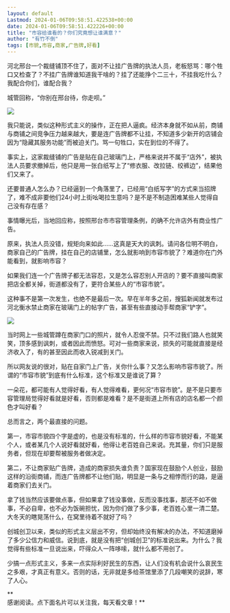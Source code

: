 ```yaml
---
layout: default
Lastmod: 2024-01-06T09:58:51.422538+00:00
date: 2024-01-06T09:58:51.422226+00:00
title: "市容给谁看的？你们究竟想让谁满意？"
author: "有竹不倒"
tags: [市貌,市容,商家,广告牌,好看]
---
```


河北邢台一个裁缝铺顶不住了，面对不让挂广告牌的执法人员，老板怒骂：哪个牲口又检查了？不挂广告牌谁知道我干啥的？挂了还能挣个二三十，不挂我吃什么？我配合你们，谁配合我？

城管回称，“你别在邢台待，你走呗。”

![](https://images.weserv.nl/?url=https%3A//mmbiz.qpic.cn/sz_mmbiz_jpg/txC73sicDDx5vN7aiaH0Rx9AcwRWwjw47o2cGn2mobEY4rLjhRvnTZCgHbfoqB2H53Q19zZsPzEHQicLQvZcUcWVg/640%3Fwx_fmt%3Djpeg%26from%3Dappmsg)

我只能说，类似这种形式主义的操作，正在把人逼疯。经济本身就不如从前，商铺与商铺之间竞争压力越来越大，要是连广告牌都不让挂，不知道多少新开的店铺会因为“隐藏其服务功能”而被迫关门。骂一句牲口，实在到位的不得了。

事实上，这家裁缝铺的广告是贴在自己玻璃门上，严格来说并不属于“店外”，被执法人员要求撤掉后，他只是用一张白纸写上了“修衣服、改拉链、绞裤边”，结果他们又来了。  

还要普通人怎么办？已经逼到一个角落里了，已经用“白纸写字”的方式来当招牌了，难不成非要他们24小时上街吆喝拉生意吗？是不是不制造困难某些人觉得自己没有存在感？

事情曝光后，当地回应称，按照邢台市市容管理条例，的确不允许店外有商业性广告。

原来，执法人员没错，规矩向来如此……这真是天大的讽刺。请问各位明不明白，商家自己的广告牌，挂在自己的店铺里，怎么就影响到市容市貌了？难道你在门外能看到，就影响市容？

如果我们连一个广告牌子都无法容忍，又是怎么容忍别人开店的？要不直接叫商家把店全都关掉，街道都没有了，更符合某些人的“市容市貌”。

这种事不是第一次发生，也绝不是最后一次。早在半年多之前，搜狐新闻就发布过河北衡水禁止商家在玻璃门上的帖字广告，甚至有些直接动手帮商家“铲字”。  

![](https://images.weserv.nl/?url=https%3A//mmbiz.qpic.cn/sz_mmbiz_png/txC73sicDDx5vN7aiaH0Rx9AcwRWwjw47oTjSUbejdM7sL0eZ7s3OVkW5J4I8vLW9ic6MmUejNtHnLsmU08nPk3CQ/640%3Fwx_fmt%3Dpng%26from%3Dappmsg)

当时网上一些城管蹲在商家门口的照片，就令人忍俊不禁。只不过我们路人也就笑笑，顶多感到讽刺，或者因此而愤怒。可对一些商家来说，损失的可能就直接是经济收入了，有的甚至因此而收入锐减到关门。  

所以网友说的很对，贴在自家门上广告，关你什么事？又怎么影响市容市貌了。所谓的“市容市貌”到底有什么标准，这个标准又是谁说了算？  

一朵花，都可能有人觉得好看，有人觉得难看，更何况“市容市貌”。是不是只要市容管理局觉得好看就是好看，否则都是难看？是不是街道上所有店的店名都一个颜色才叫好看？

总而言之，两个最直接的问题。

第一，市容市貌四个字是虚的，也是没有标准的，什么样的市容市貌好看，不能某个人，或者某几个人说好看就好看，他得让老百姓自己来说。充其量，你们只是服务者，但现在却要帮被服务者做决定。

第二，不让商家贴广告牌，造成的商家损失谁负责？国家现在鼓励个人创业，鼓励这样的沿街商铺，而连广告牌都不让他们贴，明显是一条与之相悖而行的路，是逼着商家们去关门。

拿了钱当然应该要做点事，但如果拿了钱没事做，反而没事找事，那还不如不做事，不必自卑，也不必为饭碗担忧，因为你们做了多少事，老百姓心里一清二楚。大冬天的瞎晃荡什么，在窝里待着不就好了吗？  

创城创卫以来，类似的形式主义层出不穷，但却始终没有解决的办法，不知道磨掉了多少公信力和威信。说到底，就是没有把“创城创卫”的标准说出来。为什么？我觉得有些标准一旦说出来，吓得众人一阵哆嗦，就什么都不用创了。  

少搞一点形式主义，多来一点实际利好民生的东西，让人们没有机会说什么哀民生之多艰，才真正有意义。否则的话，无非就是多给茶馆里添了几段嘲笑的说辞，寒了人心。

**  
感谢阅读。点下面名片可以关注我，每天看文章！**

